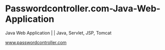 # Passwordcontroller.com-Java-Web-Application
Java Web Application | | Java, Servlet, JSP, Tomcat


www.passwordcontroller.com
